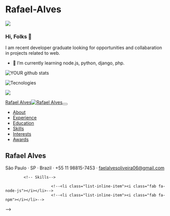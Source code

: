 
 # Rafael-Alves

<img src="https://github.com/pr2tik1/pr2tik1/blob/master/Rafael Alves">

### Hi, Folks 👋
I am recent developer graduate looking for opportunities and collabaration in projects related to web.
- 🌱 I’m currently learning node.js, python, django, php.

![YOUR github stats](https://github-readme-stats.vercel.app/api?username=RafaelAlvesOliveira)

![Tecnologies](https://img.shields.io/badge/Node.js-339933?style=for-the-badge&logo=nodedotjs&logoColor=white)

[<img src="https://img.shields.io/badge/linkedin-%230077B5.svg?&style=for-the-badge&logo=linkedin&logoColor=white" />](https://www.linkedin.com/in/rafael-a-7a8396218/)
        
    

<!DOCTYPE html>
<html lang="en">
    <head>
        <meta charset="utf-8" />
        <meta name="viewport" content="width=device-width, initial-scale=1, shrink-to-fit=no" />
        <meta name="description" content="" />
        <meta name="author" content="" />
        <title>Resume - Rafael Alves</title>
        <link rel="icon" type="image/x-icon" href="assets/img/favicon.ico" />
        <!-- Font Awesome icons (free version)-->
<!--         <script src="https://use.fontawesome.com/releases/v5.13.0/js/all.js" crossorigin="anonymous"></script> -->
        <!-- Google fonts-->
        <link href="https://fonts.googleapis.com/css?family=Saira+Extra+Condensed:500,700" rel="stylesheet" type="text/css" />
<!--         <link href="https://fonts.googleapis.com/css?family=Muli:400,400i,800,800i" rel="stylesheet" type="text/css" /> -->
        <!-- Core theme CSS (includes Bootstrap)-->
<!--         <link href="css/styles.css" rel="stylesheet" /> -->
    </head>
    <body id="page-top">
        <!-- Navigation-->
        <nav class="navbar navbar-expand-lg navbar-dark bg-primary fixed-top" id="sideNav">
            <a class="navbar-brand js-scroll-trigger" href="#page-top"
                ><span class="d-block d-lg-none">Rafael Alves</span><span class="d-none d-lg-block"><img class="img-fluid img-profile rounded-circle mx-auto mb-2"  alt="Rafael Alves" /></span></a
            ><button class="navbar-toggler" type="button" data-toggle="collapse" data-target="#navbarSupportedContent" aria-controls="navbarSupportedContent" aria-expanded="false" aria-label="Toggle navigation"><span class="navbar-toggler-icon"></span></button>
            <div class="collapse navbar-collapse" id="navbarSupportedContent">
                <ul class="navbar-nav">
                    <li class="nav-item"><a class="nav-link js-scroll-trigger" href="#about">About</a></li>
                    <li class="nav-item"><a class="nav-link js-scroll-trigger" href="#experience">Experience</a></li>
                    <li class="nav-item"><a class="nav-link js-scroll-trigger" href="#education">Education</a></li>
                    <li class="nav-item"><a class="nav-link js-scroll-trigger" href="#skills">Skills</a></li>
                    <li class="nav-item"><a class="nav- link js-scroll-trigger" href="#interests">Interests</a></li>
                    <li class="nav-item"><a class="nav-link js-scroll-trigger" href="#awards">Awards</a></li>
                </ul>
            </div>
        </nav>
        <!-- Page Content-->
        <div class="container-fluid p-0">
            <!-- About-->
            <section class="resume-section" id="about">
                <div class="resume-section-content">
                    <h1 class="mb-0">Rafael <span class="text-primary">Alves</span></h1>
                    <div class="subheading mb-5">São Paulo · SP · Brazil · +55 11 98815-7453 ·
                         <a href="mailto:faelalvesoliveira06@gmail.com">faelalvesoliveira06@gmail.com</a></div>
<!--                     <p class="lead mb-5">Agronomist, TI enthusiast and student. Learning skills to become a Full Stack Developer.</p> -->
<!--                     <div class="social-icons">
                        <a class="social-icon" href="https://linkedin.com/in/danielbrazrocha"><i class="fab fa-linkedin-in"></i></a>
                        <a class="social-icon" href="https://github.com/danielbrazrocha"><i class="fab fa-github"></i></a>
                        <a class="social-icon" href="https://twitter.com/danielbrazrocha"><i class="fab fa-twitter"></i></a>
                        <a class="social-icon" href="https://www.facebook.com/danielbrazrocha"><i class="fab fa-facebook-f"></i></a>
                        <a class="social-icon" href="https://wa.me/5521979702169"><i class="fab fa-whatsapp"></i></a>
                        <a class="social-icon" href="https://t.me/danielbrazrocha"><i class="fab fa-telegram"></i></a>
                    </div> -->
                </div>
            
            
            <!-- Skills-->
<!--             <section class="resume-section" id="skills">
                <div class="resume-section-content">
                    <h2 class="mb-5">Skills</h2>
                    <div class="subheading mb-3">Programming Languages & Tools</div>
                    <ul class="list-inline dev-icons">
                        <li class="list-inline-item"><i class="fab fa-html5"></i></li>
                        <li class="list-inline-item"><i class="fab fa-css3-alt"></i></li>
                        <li class="list-inline-item"><i class="fab fa-js-square"></i></li>
                        <!--<li class="list-inline-item"><i class="fab fa-react"></i></li>-->
                        <!--<li class="list-inline-item"><i class="fab fa-node-js"></i></li>-->                        
                        <!--<li class="list-inline-item"><i class="fab fa-npm"></i></li>-->
<!--                     </ul>
                    <div class="subheading mb-3">Workflow</div>
                    <ul class="fa-ul mb-0">
                        <li>
                            <span class="fa-li"><i class="fas fa-check"></i></span>Frontend and Backend Development
                        </li>
                        <li>
                            <span class="fa-li"><i class="fas fa-check"></i></span>JavaScript
                        </li>
                        <li>
                            <span class="fa-li"><i class="fas fa-check"></i></span>Cross Mobile Applications
                        </li>                        
                    </ul>
                </div>
            </section>             
        </div>      
    </body> --> -->  
</html>


